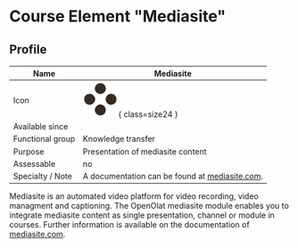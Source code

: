 # Course Element "Mediasite"


## Profile

Name | Mediasite
---------|----------
Icon | ![Mediasite Icon](assets/course_element_mediasite_icon.png){ class=size24  }
Available since | 
Functional group | Knowledge transfer
Purpose | Presentation of mediasite content
Assessable | no
Specialty / Note | A documentation can be found at [mediasite.com](https://mediasite.com).


Mediasite is an automated video platform for video recording, video managment and captioning. The OpenOlat mediasite module enables you to integrate mediasite content as single presentation, channel or module in courses. Further information is available on the documentation of [mediasite.com](https://mediasite.com).

